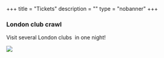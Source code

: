 ﻿+++
title = "Tickets"
description = ""
type = "nobanner"
+++

<section class="mbr-section mbr-section-hero mbr-section-full header2 mbr-parallax-background mbr-after-navbar" id="header2-2" style="background-image: url(/images/ministry-pic1-2000x1600.jpg);">
    <div class="mbr-overlay" style="opacity: 0.6; background-color: rgb(0, 0, 0);"></div>
    <div class="mbr-table mbr-table-full">
        <div class="mbr-table-cell">
            <div class="container">
                <div class="mbr-section row">
                    <div class="mbr-table-md-up">
                        <div class="mbr-table-cell col-md-5 content-size text-xs-center text-md-right">
                            <h3 class="mbr-section-title display-2">London club crawl</h3>
                            <div class="mbr-section-text">
                                <p>Visit several London clubs &nbsp;in one night!</p>
                            </div>
                        <div class="mbr-table-cell mbr-valign-top mbr-left-padding-md-up col-md-7 image-size" style="width: 50%;">
                            <div class="mbr-figure">
				<a href="https://nutspubcrawl.com"><img src="/images/original-1400x1225.png" /></a>
				</div>
                        </div>
                     </div>
                </div>
            </div>
    </div>
</div>
</section>
	<div>
<br />
        <center><script src="https://assets.ticketinghub.com/checkout.js" data-channel="636d6c80-6983-45a6-8710-1c9dcb3517fe" data-endpoint="https://api.ticketinghub.com" data-layout="embed" data-landing="tickets" data-event-period="7" data-fields="name,email,telephone" data-color="#314770" data-button-label="BOOK NOW" data-lang="fr" data-discounts="1" data-free="0" data-avs="0" data-subscribe="1"></script></center>
        </div> 

